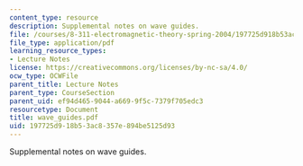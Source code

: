 ```yaml
---
content_type: resource
description: Supplemental notes on wave guides.
file: /courses/8-311-electromagnetic-theory-spring-2004/197725d918b53ac8357e894be5125d93_wave_guides.pdf
file_type: application/pdf
learning_resource_types:
- Lecture Notes
license: https://creativecommons.org/licenses/by-nc-sa/4.0/
ocw_type: OCWFile
parent_title: Lecture Notes
parent_type: CourseSection
parent_uid: ef94d465-9044-a669-9f5c-7379f705edc3
resourcetype: Document
title: wave_guides.pdf
uid: 197725d9-18b5-3ac8-357e-894be5125d93
---
```

Supplemental notes on wave guides.